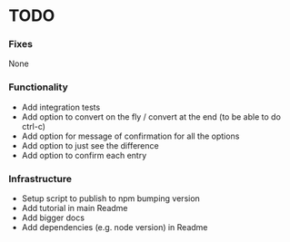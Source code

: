 # TODO

### Fixes

None

### Functionality

- Add integration tests
- Add option to convert on the fly / convert at the end (to be able to do ctrl-c)
- Add option for message of confirmation for all the options
- Add option to just see the difference
- Add option to confirm each entry

### Infrastructure

- Setup script to publish to npm bumping version
- Add tutorial in main Readme
- Add bigger docs
- Add dependencies (e.g. node version) in Readme
